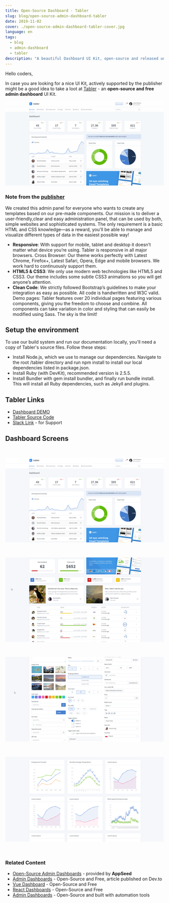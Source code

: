 ```yaml
---
title: Open-Source Dashboard - Tabler
slug: blog/open-source-admin-dashboard-tabler
date: 2019-11-02
cover: ./open-source-admin-dashboard-tabler-cover.jpg
language: en
tags:
  - blog
  - admin-dashboard
  - tabler
description: "A beautiful Dashboard UI Kit, open-source and released under the MIT license."
---
```


Hello coders,

In case you are looking for a nice UI Kit, actively supported by the publisher might be a good idea to take a loot at [Tabler](https://github.com/tabler/tabler?ref=appseed) - an **open-source and free admin dashboard** UI Kit.

![Admin Dashboard Tabler - Open-Source Admin Panel.](https://raw.githubusercontent.com/admin-dashboards/static/master/open-source-admin-dashboard-tabler-intro.gif)

### Note from the [publisher](https://codecalm.net/)

We created this admin panel for everyone who wants to create any templates based on our pre-made components. Our mission is to deliver a user-friendly,clear and easy administration panel, that can be used by both, simple websites and sophisticated systems. The only requirement is a basic HTML and CSS knowledge—as a reward, you'll be able to manage and visualize different types of data in the easiest possible way!

- **Responsive**: With support for mobile, tablet and desktop it doesn’t matter what device you’re using. Tabler is responsive in all major browsers.
Cross Browser: Our theme works perfectly with Latest Chrome, Firefox+, Latest Safari, Opera, Edge and mobile browsers. We work hard to continuously support them.
- **HTML5 & CSS3**: We only use modern web technologies like HTML5 and CSS3. Our theme includes some subtle CSS3 animations so you will get anyone’s attention.
- **Clean Code**: We strictly followed Bootstrap’s guidelines to make your integration as easy as possible. All code is handwritten and W3C valid.
Demo pages: Tabler features over 20 individual pages featuring various components, giving you the freedom to choose and combine. All components can take variation in color and styling that can easily be modified using Sass. The sky is the limit!

## Setup the environment

To use our build system and run our documentation locally, you'll need a copy of Tabler's source files. Follow these steps:

- Install Node.js, which we use to manage our dependencies.
Navigate to the root /tabler directory and run npm install to install our local dependencies listed in package.json.
- Install Ruby (with DevKit), recommended version is 2.5.5.
- Install Bundler with gem install bundler, and finally run bundle install. This will install all Ruby dependencies, such as Jekyll and plugins.

## Tabler Links

- [Dashboard DEMO](https://preview-dev.tabler.io/)
- [Tabler Source Code](https://github.com/tabler/tabler)
- [Slack Link](https://goo.gl/zJP2dT) - for Support

## Dashboard Screens

<br />

![Admin Dashboard Tabler - Open-Source Admin Panel - Screen 1.](https://raw.githubusercontent.com/admin-dashboards/static/master/open-source-admin-dashboard-tabler-screen-1.png)

<br />

![Admin Dashboard Tabler - Open-Source Admin Panel - Screen 2.](https://raw.githubusercontent.com/admin-dashboards/static/master/open-source-admin-dashboard-tabler-screen-2.png)

<br />

![Admin Dashboard Tabler - Open-Source Admin Panel - Screen 31.](https://raw.githubusercontent.com/admin-dashboards/static/master/open-source-admin-dashboard-tabler-screen-3.png)

<br />

![Admin Dashboard Tabler - Open-Source Admin Panel - Screen 4.](https://raw.githubusercontent.com/admin-dashboards/static/master/open-source-admin-dashboard-tabler-screen-4.png)

<br />

### Related Content

- [Open-Source Admin Dashboards](https://appseed.us/admin-dashboards/open-source) - provided by **AppSeed**
- [Admin Dashboards](https://dev.to/sm0ke/admin-dashboards-open-source-and-free-4aep) - Open-Source and Free, article published on Dev.to
- [Vue Dashboard](https://dev.to/sm0ke/vue-dashboard-open-source-apps-1gd1) - Open-Source and Free
- [React Dashboards](https://dev.to/sm0ke/react-dashboards-open-source-apps-1c7j) - Open-Source and Free
- [Admin Dashboards](https://blog.appseed.us/admin-dashboards-open-source-built-with-automation-tools/) - Open-Source and built with automation tools
